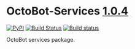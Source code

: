 # OctoBot-Services [1.0.4](https://github.com/Drakkar-Software/OctoBot-Services/tree/master/docs/CHANGELOG.md)
[![PyPI](https://img.shields.io/pypi/v/OctoBot-Services.svg)](https://pypi.python.org/pypi/OctoBot-Services/)
[![Build Status](https://api.travis-ci.com/Drakkar-Software/OctoBot-Services.svg?branch=master)](https://travis-ci.com/Drakkar-Software/OctoBot-Services) 
[![Build status](https://ci.appveyor.com/api/projects/status/1jrncsqukiqviasc?svg=true)](https://ci.appveyor.com/project/Herklos/octobot-services)

OctoBot services package.